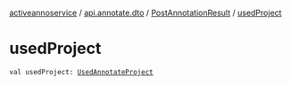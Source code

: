 [activeannoservice](../../index.md) / [api.annotate.dto](../index.md) / [PostAnnotationResult](index.md) / [usedProject](./used-project.md)

# usedProject

`val usedProject: `[`UsedAnnotateProject`](../../project/-used-annotate-project/index.md)